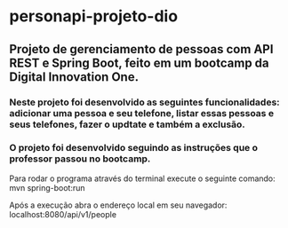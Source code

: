 # personapi-projeto-dio
## Projeto de gerenciamento de pessoas com API REST e Spring Boot, feito em um bootcamp da Digital Innovation One.

### Neste projeto foi desenvolvido as seguintes funcionalidades: adicionar uma pessoa e seu telefone, listar essas pessoas e seus telefones, fazer o updtate e também a exclusão.
### O projeto foi desenvolvido seguindo as instruções que o professor passou no bootcamp.

Para rodar o programa através do terminal execute o seguinte comando:
mvn spring-boot:run

Após a execução abra o endereço local em seu navegador:
localhost:8080/api/v1/people

